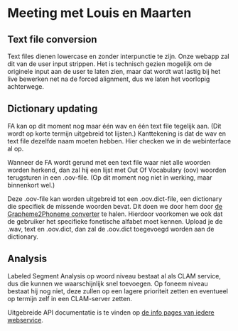 # Meeting met Louis en Maarten

## Text file conversion
Text files dienen lowercase en zonder interpunctie te zijn. Onze webapp zal dit van de user input strippen. Het is technisch gezien mogelijk om de originele input aan de user te laten zien, maar dat wordt wat lastig bij het live bewerken net na de forced alignment, dus we laten het voorlopig achterwege.

## Dictionary updating
FA kan op dit moment nog maar één wav en één text file tegelijk aan. (Dit wordt op korte termijn uitgebreid tot lijsten.)
Kanttekening is dat de wav en text file dezelfde naam moeten hebben. Hier checken we in de webinterface al op.

Wanneer de FA wordt gerund met een text file waar niet alle woorden worden herkend, dan zal hij een lijst met Out Of Vocabulary (oov) woorden terugsturen in een .oov-file. (Op dit moment nog niet in werking, maar binnenkort wel.)

Deze .oov-file kan worden uitgebreid tot een .oov.dict-file, een dictionary die specifiek de missende woorden bevat. Dit doen we door hem door [de Grapheme2Phoneme converter](https://webservices-lst.science.ru.nl/g2pservice) te halen. Hierdoor voorkomen we ook dat de gebruiker het specifieke fonetische alfabet moet kennen. Upload je de .wav, text en .oov.dict, dan zal de .oov.dict toegevoegd worden aan de dictionary.

## Analysis
Labeled Segment Analysis op woord niveau bestaat al als CLAM service, dus die kunnen we waarschijnlijk snel toevoegen. Op foneem niveau bestaat hij nog niet, deze zullen op een lagere prioriteit zetten en eventueel op termijn zelf in een CLAM-server zetten.

Uitgebreide API documentatie is te vinden op [de info pages van iedere webservice](https://webservices-lst.science.ru.nl/forcedalignment/info/).
